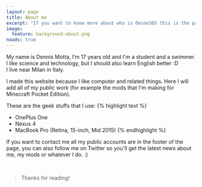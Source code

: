 ```yaml
---
layout: page
title: About me
excerpt: "If you want to know more about who is Desno365 this is the page you are looking for"
image:
  feature: background-about.png
noads: true
---
```


My name is Dennis Motta, I’m 17 years old and I'm a student and a swimmer. I like science and technology, but I should also learn English better :D<br>
I live near Milan in Italy.

I made this website because I like computer and related things. Here I will add all of my public work (for example the mods that I'm making for Minecraft Pocket Edition).

These are the geek stuffs that I use:
{% highlight text %}
- OnePlus One
- Nexus 4
- MacBook Pro (Retina, 15-inch, Mid 2015)
{% endhighlight %}



If you want to contact me all my public accounts are in the footer of the page, you can also follow me on Twitter so you'll get the latest news about me, my mods or whatever I do. :)

<br>

> Thanks for reading!

